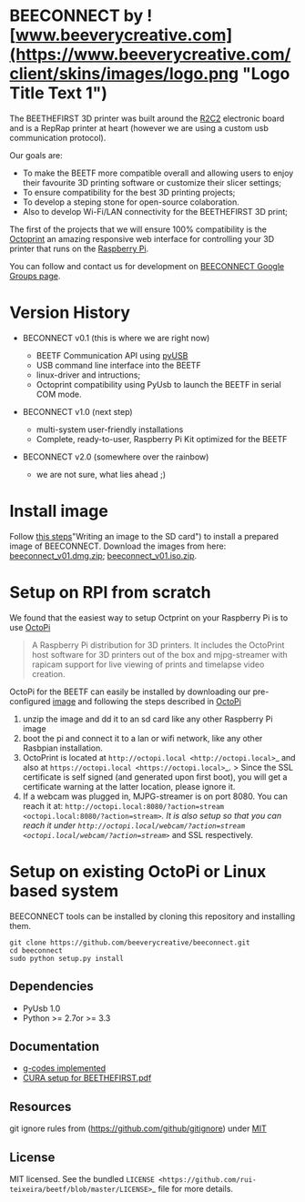 BEECONNECT by ![www.beeverycreative.com](https://www.beeverycreative.com/client/skins/images/logo.png "Logo Title Text 1")
===============================

The BEETHEFIRST 3D printer was built around the [R2C2](http://www.3dprinting-r2c2.com/) electronic board and is a RepRap printer at heart (however we are using a custom usb communication protocol).

Our goals are:
* To make the BEETF more compatible overall and allowing users to enjoy their favourite 3D printing software or customize their slicer settings;
* To ensure compatibility for the best 3D printing projects;
* To develop a steping stone for open-source colaboration.
* Also to develop Wi-Fi/LAN connectivity for the BEETHEFIRST 3D print;

The first of the projects that we will ensure 100% compatibility is the [Octoprint](http://octoprint.org/) an amazing responsive web interface for controlling your 3D printer that runs on the [Raspberry Pi](http://www.raspberrypi.org/). 

You can follow and contact us for development on [BEECONNECT Google Groups page](https://groups.google.com/forum/#!forum/beeconnect).


Version History
===============

* BECONNECT v0.1 (this is where we are right now)
  * BEETF Communication API using [pyUSB](https://github.com/walac/pyusb/)
  * USB command line interface into the BEETF
  * linux-driver and intructions; 
  * Octoprint compatibility using PyUsb to launch the BEETF in serial COM mode.

* BECONNECT v1.0 (next step)
  * multi-system user-friendly installations
  * Complete, ready-to-user, Raspberry Pi Kit optimized for the BEETF

* BECONNECT v2.0 (somewhere over the rainbow)
  * we are not sure, what lies ahead ;)


Install image
=============
Follow [this steps](https://github.com/raspberrypi/documentation/blob/master/installation/installing-images/README.md)"Writing an image to the SD card") to install a prepared image of BEECONNECT. 
Download the images from here: [beeconnect_v01.dmg.zip](https://www.beeverycreative.com/public/software/software/beeconnect_v01.dmg.zip); [beeconnect_v01.iso.zip](https://www.beeverycreative.com/public/software/software/beeconnect_v01.iso.zip).


Setup on RPI from scratch
=========================
We found that the easiest way to setup Octprint on your Raspberry Pi is to use [OctoPi](https://github.com/guysoft/OctoPi) 
> A Raspberry Pi distribution for 3D printers. It includes the OctoPrint host software for 3D printers out of the box and mjpg-streamer with rapicam support for live viewing of prints and timelapse video creation.

OctoPi for the BEETF can easily be installed by downloading our pre-configured [image](ftp://beeverycreative.com) and following the steps described in [OctoPi](https://github.com/guysoft/OctoPi) 

1. unzip the image and dd it to an sd card like any other Raspberry Pi image
2. boot the pi and connect it to a lan or wifi network, like any other Rasbpian installation.
3. OctoPrint is located at `http://octopi.local <http://octopi.local>`_ and also at `https://octopi.local <https://octopi.local>`_. > Since the SSL certificate is self signed (and generated upon first boot), you will get a certificate warning at the latter location, please ignore it.
4. If a webcam was plugged in, MJPG-streamer is on port 8080. You can reach it at: `http://octopi.local:8080/?action=stream <octopi.local:8080/?action=stream>`_. It is also setup so that you can reach it under `http://octopi.local/webcam/?action=stream <octopi.local/webcam/?action=stream>`_ and SSL respectively.




Setup on existing OctoPi or Linux based system
==============================================

BEECONNECT tools can be installed by cloning this repository and installing them.

    git clone https://github.com/beeverycreative/beeconnect.git
    cd beeconnect
    sudo python setup.py install



Dependencies
------------

- PyUsb 1.0
- Python >= 2.7or >= 3.3


Documentation
------------

- [g-codes implemented](https://github.com/beeverycreative/beeconnect/blob/develop/beetf/gcode.md)
- [CURA setup for BEETHEFIRST.pdf](https://github.com/beeverycreative/beeconnect/blob/develop/documentation/CURA%20setup%20for%20BEETHEFIRST.pdf)

Resources
------------
git ignore rules from (https://github.com/github/gitignore) under [MIT](https://github.com/github/gitignore/blob/master/LICENSE)

License
-------

MIT licensed. See the bundled `LICENSE <https://github.com/rui-teixeira/beetf/blob/master/LICENSE>`_ file for more details.
